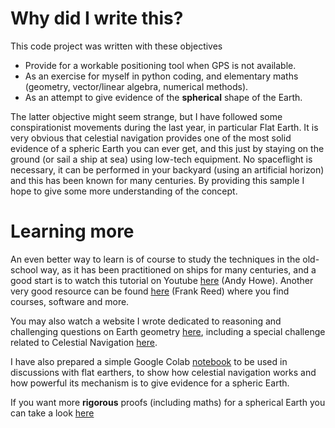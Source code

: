 <!---
    © August Linnman, 2025, email: august@linnman.net
    MIT License (see LICENSE file)
-->

# Why did I write this?

This code project was written with these objectives

* Provide for a workable positioning tool when GPS is not available.
* As an exercise for myself in python coding, and elementary maths
(geometry, vector/linear algebra, numerical methods).
* As an attempt to give evidence of the **spherical** shape of the Earth.

The latter objective might seem strange, but I have followed some
conspirationist movements during the last year, in particular Flat Earth.
It is very obvious that celestial navigation provides one of the most solid
evidence of a spheric Earth you can ever get,
and this just by staying on the ground (or sail a ship at sea)
using low-tech equipment.
No spaceflight is necessary, it can be performed in your backyard
(using an artificial horizon) and this has been known for many centuries.
By providing this sample I hope to give some more understanding of the concept.

# Learning more

An even better way to learn is of course to study the techniques in the
old-school way, as it has been practitioned on ships for many centuries,
and a good start is to watch this tutorial on Youtube
[here](https://www.youtube.com/watch?v=hDd1es5oQto&list=PLWcAZhCRTMByW_XEQ0y0OlGmxO3jp0LyE)
(Andy Howe). Another very good resource can be found
[here](https://reednavigation.com/) (Frank Reed) where you find
courses, software and more.  

You may also watch a website I wrote dedicated to reasoning and challenging
questions on Earth geometry [here](https://earthform.linnman.net/),
including a special challenge related to Celestial Navigation
[here](https://earthform.linnman.net/bonus-challenge-celestial-navigation).

I have also prepared a simple Google Colab
[notebook](https://colab.research.google.com/drive/1tCY3mvpLlzUKot2Rul3I4ZobVCzzRBtT?usp=sharing)
to be used in discussions
with flat earthers, to show how celestial navigation works and how powerful
its mechanism is to give evidence for a spheric Earth.

If you want more **rigorous** proofs (including maths) for a spherical Earth you can 
take a look [here](maths/sphere-proof.md)

